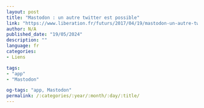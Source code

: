 ```yaml
---
layout: post
title: "Mastodon : un autre twitter est possible"
link: "https://www.liberation.fr/futurs/2017/04/19/mastodon-un-autre-twitter-est-possible_1563858"
author: N/A
published_date: "19/05/2024"
description: ""
language: fr
categories:
- Liens

tags:
- "app"
- "Mastodon"

og-tags: "app, Mastodon"
permalink: /:categories/:year/:month/:day/:title/
---
```

